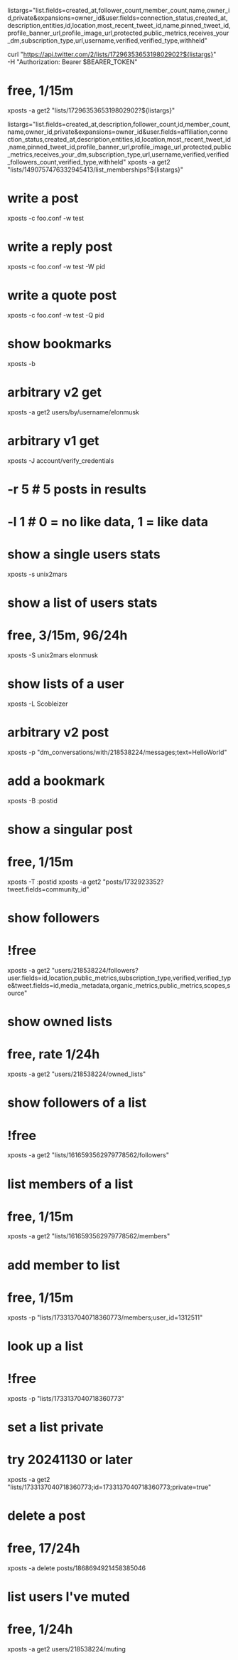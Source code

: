 listargs="list.fields=created_at,follower_count,member_count,name,owner_id,private&expansions=owner_id&user.fields=connection_status,created_at,description,entities,id,location,most_recent_tweet_id,name,pinned_tweet_id,profile_banner_url,profile_image_url,protected,public_metrics,receives_your_dm,subscription_type,url,username,verified,verified_type,withheld"

curl "https://api.twitter.com/2/lists/1729635365319802902?${listargs}" \
	-H "Authorization: Bearer $BEARER_TOKEN"

# free, 1/15m
xposts -a get2 "lists/1729635365319802902?${listargs}"

listargs="list.fields=created_at,description,follower_count,id,member_count,name,owner_id,private&expansions=owner_id&user.fields=affiliation,connection_status,created_at,description,entities,id,location,most_recent_tweet_id,name,pinned_tweet_id,profile_banner_url,profile_image_url,protected,public_metrics,receives_your_dm,subscription_type,url,username,verified,verified_followers_count,verified_type,withheld"
xposts -a get2 "lists/1490757476332945413/list_memberships?${listargs}"

# write a post
xposts -c foo.conf -w test
# write a reply post
xposts -c foo.conf -w test -W pid
# write a quote post
xposts -c foo.conf -w test -Q pid

# show bookmarks
xposts -b 

# arbitrary v2 get
xposts -a get2 users/by/username/elonmusk

# arbitrary v1 get
xposts -J account/verify_credentials

# -r 5 # 5 posts in results
# -l 1 # 0 = no like data, 1 = like data

# show a single users stats
xposts -s unix2mars

# show a list of users stats
# free, 3/15m, 96/24h
xposts -S unix2mars elonmusk

# show lists of a user
xposts -L Scobleizer

# arbitrary v2 post
xposts -p "dm_conversations/with/218538224/messages;text=HelloWorld"

# add a bookmark
xposts -B :postid

# show a singular post
# free, 1/15m
xposts -T :postid
xposts -a get2 "posts/1732923352?tweet.fields=community_id"

# show followers
# !free
xposts -a get2 "users/218538224/followers?user.fields=id,location,public_metrics,subscription_type,verified,verified_type&tweet.fields=id,media_metadata,organic_metrics,public_metrics,scopes,source"

# show owned lists
# free, rate 1/24h
xposts -a get2 "users/218538224/owned_lists"

# show followers of a list
# !free
xposts -a get2 "lists/1616593562979778562/followers"

# list members of a list
# free, 1/15m
xposts -a get2 "lists/1616593562979778562/members"

# add member to list
# free, 1/15m
xposts -p "lists/1733137040718360773/members;user_id=1312511"

# look up a list
# !free
xposts -p "lists/1733137040718360773"

# set a list private
# try 20241130 or later
xposts -a get2 "lists/1733137040718360773;id=1733137040718360773;private=true"

# delete a post
# free, 17/24h
xposts -a delete posts/1868694921458385046

# list users I've muted
# free, 1/24h
xposts -a get2 users/218538224/muting

